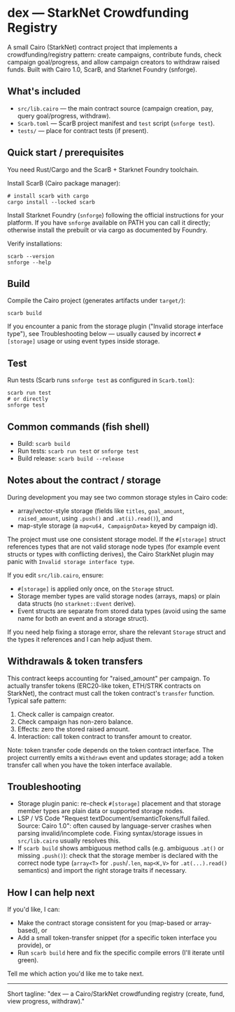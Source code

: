 # dex — StarkNet Crowdfunding Registry

A small Cairo (StarkNet) contract project that implements a crowdfunding/registry pattern: create campaigns, contribute funds, check campaign goal/progress, and allow campaign creators to withdraw raised funds. Built with Cairo 1.0, ScarB, and Starknet Foundry (snforge).

## What's included

- `src/lib.cairo` — the main contract source (campaign creation, pay, query goal/progress, withdraw).
- `Scarb.toml` — ScarB project manifest and `test` script (`snforge test`).
- `tests/` — place for contract tests (if present).

## Quick start / prerequisites

You need Rust/Cargo and the ScarB + Starknet Foundry toolchain.

Install ScarB (Cairo package manager):

```fish
# install scarb with cargo
cargo install --locked scarb
```

Install Starknet Foundry (`snforge`) following the official instructions for your platform. If you have `snforge` available on PATH you can call it directly; otherwise install the prebuilt or via cargo as documented by Foundry.

Verify installations:

```fish
scarb --version
snforge --help
```

## Build

Compile the Cairo project (generates artifacts under `target/`):

```fish
scarb build
```

If you encounter a panic from the storage plugin ("Invalid storage interface type"), see Troubleshooting below — usually caused by incorrect `#[storage]` usage or using event types inside storage.

## Test

Run tests (Scarb runs `snforge test` as configured in `Scarb.toml`):

```fish
scarb run test
# or directly
snforge test
```

## Common commands (fish shell)

- Build: `scarb build`
- Run tests: `scarb run test` or `snforge test`
- Build release: `scarb build --release`

## Notes about the contract / storage

During development you may see two common storage styles in Cairo code:

- array/vector-style storage (fields like `titles`, `goal_amount`, `raised_amount`, using `.push()` and `.at(i).read()`), and
- map-style storage (a `map<u64, CampaignData>` keyed by campaign id).

The project must use one consistent storage model. If the `#[storage]` struct references types that are not valid storage node types (for example event structs or types with conflicting derives), the Cairo StarkNet plugin may panic with `Invalid storage interface type`.

If you edit `src/lib.cairo`, ensure:

- `#[storage]` is applied only once, on the `Storage` struct.
- Storage member types are valid storage nodes (arrays, maps) or plain data structs (no `starknet::Event` derive).
- Event structs are separate from stored data types (avoid using the same name for both an event and a storage struct).

If you need help fixing a storage error, share the relevant `Storage` struct and the types it references and I can help adjust them.

## Withdrawals & token transfers

This contract keeps accounting for "raised_amount" per campaign. To actually transfer tokens (ERC20-like token, ETH/STRK contracts on StarkNet), the contract must call the token contract's `transfer` function. Typical safe pattern:

1. Check caller is campaign creator.
2. Check campaign has non-zero balance.
3. Effects: zero the stored raised amount.
4. Interaction: call token contract to transfer amount to creator.

Note: token transfer code depends on the token contract interface. The project currently emits a `Withdrawn` event and updates storage; add a token transfer call when you have the token interface available.

## Troubleshooting

- Storage plugin panic: re-check `#[storage]` placement and that storage member types are plain data or supported storage nodes.
- LSP / VS Code "Request textDocument/semanticTokens/full failed. Source: Cairo 1.0": often caused by language-server crashes when parsing invalid/incomplete code. Fixing syntax/storage issues in `src/lib.cairo` usually resolves this.
- If `scarb build` shows ambiguous method calls (e.g. ambiguous `.at()` or missing `.push()`): check that the storage member is declared with the correct node type (`array<T>` for `.push`/`.len`, `map<K,V>` for `.at(...).read()` semantics) and import the right storage traits if necessary.

## How I can help next

If you'd like, I can:

- Make the contract storage consistent for you (map-based or array-based), or
- Add a small token-transfer snippet (for a specific token interface you provide), or
- Run `scarb build` here and fix the specific compile errors (I'll iterate until green).

Tell me which action you'd like me to take next.

---

Short tagline: "dex — a Cairo/StarkNet crowdfunding registry (create, fund, view progress, withdraw)."
